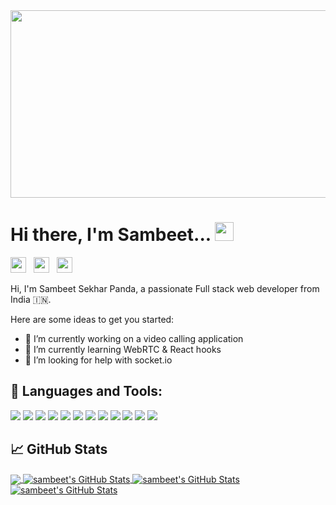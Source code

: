 <img src='https://i.pinimg.com/originals/41/f5/2d/41f52d4e756d803f9f1851335dba96f6.gif' height="300" width='1000'>

# Hi there, I'm Sambeet... <img src="https://raw.githubusercontent.com/MartinHeinz/MartinHeinz/master/wave.gif" width="30px">

<a href="https://www.instagram.com/sambeet_10k/"><img src="https://upload.wikimedia.org/wikipedia/commons/thumb/e/e7/Instagram_logo_2016.svg/768px-Instagram_logo_2016.svg.png" height="25" ></a>&nbsp;&nbsp;
<a href="https://twitter.com/Sambeet_10k"><img src="https://upload.wikimedia.org/wikipedia/sco/thumb/9/9f/Twitter_bird_logo_2012.svg/1200px-Twitter_bird_logo_2012.svg.png" height="25" ></a>&nbsp;&nbsp;
<a href="https://discord.gg/3UA2yYx"><img src="https://www.freepnglogos.com/uploads/discord-logo-png/concours-discord-cartes-voeux-fortnite-france-6.png" height="25" ></a>

Hi, I'm Sambeet Sekhar Panda, a passionate Full stack web developer from India 🇮🇳.

Here are some ideas to get you started:

-   🔭 I’m currently working on a video calling application
-   🌱 I’m currently learning WebRTC & React hooks
-   🤔 I’m looking for help with socket.io

## 🔧 Languages and Tools:

![](https://img.shields.io/badge/OS-Windows-informational?style=flat&logo=windows&logoColor=white&color=2bbc8a)
![](https://img.shields.io/badge/OS-Linux-informational?style=flat&logo=linux&logoColor=black&color=2bbc8a)
![](https://img.shields.io/badge/Editor-Visual_Studio_Code-informational?style=flat&logo=visual-studio-code&logoColor=blue&color=2bbc8a)
![](https://img.shields.io/badge/Code-Javascript-informational?style=flat&logo=javascript&logoColor=yellow&color=2bbc8a)
![](https://img.shields.io/badge/DB-MongoDB-informational?style=flat&logo=mongodb&logoColor=green&color=2bbc8a)
![](https://img.shields.io/badge/Framework-Express.js-informational?style=flat&logo=express.js&logoColor=green&color=2bbc8a)
![](https://img.shields.io/badge/Code-React-informational?style=flat&logo=react&logoColor=skyblue&color=2bbc8a)
![](https://img.shields.io/badge/Code-Node.js-informational?style=flat&logo=node.js&logoColor=green&color=2bbc8a)
![](https://img.shields.io/badge/Code-HTML-informational?style=flat&logo=html5&logoColor=orange&color=2bbc8a)
![](https://img.shields.io/badge/Code-CSS-informational?style=flat&logo=css3&logoColor=3870c9&color=2bbc8a)
![](https://img.shields.io/badge/Framework-Bootstrap-informational?style=flat&logo=bootstrap&logoColor=563D7C&color=2bbc8a)
![](https://img.shields.io/badge/Design-Material_UI-informational?style=flat&logo=material-ui&logoColor=0081CB&color=2bbc8a)

## &#x1f4c8; GitHub Stats

<a href="https://github.com/sambeetpanda507/sambeetpanda507">
  <img align="center" src="https://github-readme-stats.vercel.app/api/top-langs/?username=sambeetpanda507&title_color=ffff&text_color=c9cacc&icon_color=2bbc8a&bg_color=1d1f21" />
</a>
<a href="https://github.com/sambeetpanda507/sambeetpanda507">
  <img align="center" src="https://github-readme-stats.vercel.app/api?username=sambeetpanda507&show_icons=true&line_height=27&count_private=true&title_color=ffff&text_color=c9cacc&icon_color=fcfc03&bg_color=210c4d" alt="sambeet's GitHub Stats" />
</a>
<a href="https://github.com/sambeetpanda507/sambeetpanda507">
  <img align="center" src="https://github-readme-stats.vercel.app/api/top-langs/?username=sambeetpanda507&layout=pie" alt="sambeet's GitHub Stats" />
</a>
<a href="https://github.com/sambeetpanda507/sambeetpanda507">
  <img align="center" src="https://github-readme-stats.vercel.app/api/wakatime?username=sambeetpanda507" alt="sambeet's GitHub Stats" />
</a>
